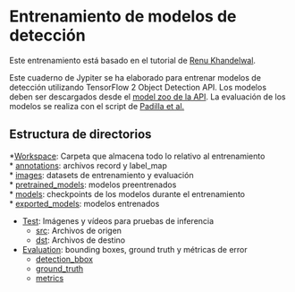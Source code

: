 # Entrenamiento de modelos de detección
Este entrenamiento está basado en el tutorial de [Renu Khandelwal](https://medium.com/analytics-vidhya/tensorflow-2-object-detection-api-using-custom-dataset-745f30278446).

Este cuaderno de Jypiter se ha elaborado para entrenar modelos de detección utilizando TensorFlow 2 Object Detection API.
Los modelos deben ser descargados desde el [model zoo de la API](https://github.com/tensorflow/models/blob/master/research/object_detection/g3doc/tf2_detection_zoo.md). La evaluación de los modelos se realiza con el script de [Padilla et al.](https://github.com/rafaelpadilla/Object-Detection-Metrics)

## Estructura de directorios  
*[Workspace](Workspace/): Carpeta que almacena todo lo relativo al entrenamiento  
	* [annotations](Workspace/annotations/): archivos record y label_map  
	* [images](Workspace/images/): datasets de entrenamiento y evaluación  
	* [pretrained_models](Workspace/pretrained_models/): modelos preentrenados  
	* [models](Workspace/models): checkpoints de los modelos durante el entrenamiento  
	* [exported_models](Workspace/exported_models/): modelos entrenados  
* [Test](Test/): Imágenes y vídeos para pruebas de inferencia  
	* [src](Test/src/): Archivos de origen  
	* [dst](Test/dst/): Archivos de destino  
* [Evaluation](Evaluation/): bounding boxes, ground truth y métricas de error  
	* [detection_bbox](Evaluation/detection_bbox/)  
	* [ground_truth](Evaluation/ground_truth/)  
	* [metrics](Evaluation/metrics/)  
  
